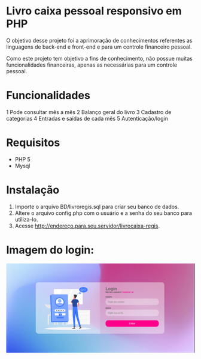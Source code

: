 # Livro caixa pessoal responsivo em PHP 

O objetivo desse projeto foi a aprimoração de conhecimentos referentes as linguagens de back-end e front-end e para um controle financeiro pessoal.

Como este projeto tem objetivo a fins de conhecimento, não possue muitas funcionalidades financeiras, apenas as necessárias para um controle pessoal.

# Funcionalidades

1 Pode consultar mês a mês
2 Balanço geral do livro
3 Cadastro de categorias
4 Entradas e saídas de cada mês
5 Autenticação/login

# Requisitos

- PHP 5
- Mysql

# Instalação

1. Importe o arquivo BD/livroregis.sql para criar seu banco de dados.
2. Altere o arquivo config.php com o usuário e a senha do seu banco para utiliza-lo.
3. Acesse http://endereço.para.seu.servidor/livrocaixa-regis.

# Imagem do login:
<img src="https://github.com/igorregiss/Livro-Caixa-em-PHP/blob/main/LOGIN%20LIVRO%20CAIXA.png?raw=true">
